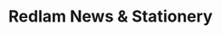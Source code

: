---
title: "Redlam News & Stationery"
url: /blackburn/redlam-news-and-stationery/
shop: newsagent
---